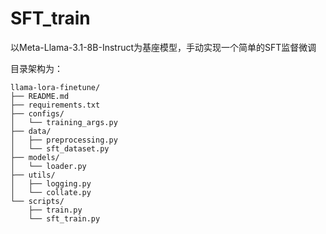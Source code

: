 # SFT_train
以Meta-Llama-3.1-8B-Instruct为基座模型，手动实现一个简单的SFT监督微调

目录架构为：
```text
llama-lora-finetune/
├── README.md
├── requirements.txt
├── configs/
│   └── training_args.py
├── data/
│   ├── preprocessing.py
│   └── sft_dataset.py
├── models/
│   └── loader.py
├── utils/
│   ├── logging.py
│   └── collate.py
└── scripts/
    ├── train.py
    └── sft_train.py
```
